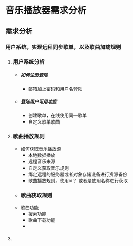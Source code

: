 # 音乐播放器需求分析
## 需求分析
### 用户系统，实现远程同步歌单，以及歌曲加载规则
1. ### 用户系统分析
   - ##### 如何注册登陆
      - 邮箱加上密码和用户名登陆
   - ##### 登陆用户可用功能
      - 创建歌单，在线使用同一歌单
      - 自定义歌单歌曲
2. ### 歌曲播放规则
   - 如何获取音乐播放源
     - 本地数据播放
     - 远程音乐来源
     - 自定义获取音乐规则
     - 绑定远程的服务器或者对象存储设备进行资源备份
     - 歌曲播放规则，使用id？  或者是使用名称进行获取
   - ### 歌曲获取规则
   - 歌曲功能
     - 搜索功能
     - 歌曲下载功能
     - 
3. ### 


